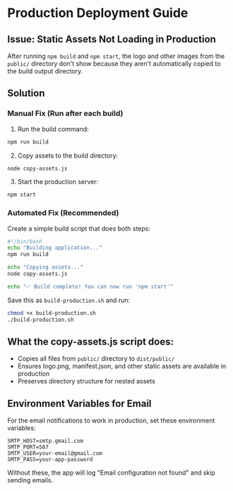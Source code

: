# Production Deployment Guide

## Issue: Static Assets Not Loading in Production

After running `npm build` and `npm start`, the logo and other images from the `public/` directory don't show because they aren't automatically copied to the build output directory.

## Solution

### Manual Fix (Run after each build)

1. Run the build command:
```bash
npm run build
```

2. Copy assets to the build directory:
```bash
node copy-assets.js
```

3. Start the production server:
```bash
npm start
```

### Automated Fix (Recommended)

Create a simple build script that does both steps:

```bash
#!/bin/bash
echo "Building application..."
npm run build

echo "Copying assets..."
node copy-assets.js

echo "✅ Build complete! You can now run 'npm start'"
```

Save this as `build-production.sh` and run:
```bash
chmod +x build-production.sh
./build-production.sh
```

## What the copy-assets.js script does:

- Copies all files from `public/` directory to `dist/public/`
- Ensures logo.png, manifest.json, and other static assets are available in production
- Preserves directory structure for nested assets

## Environment Variables for Email

For the email notifications to work in production, set these environment variables:

```
SMTP_HOST=smtp.gmail.com
SMTP_PORT=587
SMTP_USER=your-email@gmail.com
SMTP_PASS=your-app-password
```

Without these, the app will log "Email configuration not found" and skip sending emails.
